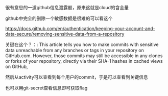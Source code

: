 很有意思的一道github信息泄露题，原来这就是cloud的含金量

github中完全的删除一个敏感数据是很难的可以看这个

https://docs.github.com/en/authentication/keeping-your-account-and-data-secure/removing-sensitive-data-from-a-repository

关键在这个？：: This article tells you how to make commits with sensitive data unreachable from any branches or tags in your repository on GitHub.com. However, those commits may still be accessible in any clones or forks of your repository, directly via their SHA-1 hashes in cached views on GitHub,

然后从activity可以查看到每个用户的commit，于是可以查看到关键信息

也可以用git-secret查看信息即可获取flag